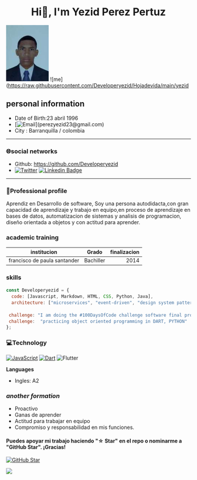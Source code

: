 

<!---
Developeryezid/Developeryezid is a ✨ special ✨ repository because its `README.md` (this file) appears on your GitHub profile.
You can click the Preview link to take a look at your changes.
--->
 <h1 align="center">Hi👋, I'm Yezid Perez Pertuz</h1>



![me](https://raw.githubusercontent.com/Developeryezid/Hojadevida/main/yezid%20foto%203x4.jpg)
![me](https://raw.githubusercontent.com/Developeryezid/Hojadevida/main/yezid

## **personal information**


+ Date of Birth:23 abril 1996
+ [![Email](https://img.shields.io/badge/perezyezid23@gmail.com-email_personal_(respuesta_rapida)-D14836?style=for-the-badge&logo=gmail&logoColor=white&labelColor=101010)](perezyezid23@gmail.com)
+ City : Barranquilla / colombia
-------------------------------------------------------
### **🌐social networks**

+  Github: https://github.com/Developeryezid
+  [![Twitter](https://img.shields.io/badge/Twitter-@YezidPerez1-1DA1F2?style=for-the-badge&logo=twitter&logoColor=white&labelColor=101010)](https://twitter.com/YezidPerez1)
[![Linkedin Badge](https://img.shields.io/badge/LinkedIn-0077B5?style=for-the-badge&logo=linkedin&logoColor=white)](https://https://www.linkedin.com/in/yezid-p%C3%A9rez-pertuz-99aba7234/) 
_____________________________________________________
### **💫Professional profile**

Aprendiz en Desarrollo de software, Soy una persona autodidacta,con gran capacidad de aprendizaje y trabajo en equipo,en proceso de aprendizaje en bases de datos, automatizacion de sistemas y analisis de programacion, diseño orientada a objetos y con actitud para aprender.


### **academic training**

| institucion                      |      Grado      |  finalizacion |
|--------------------------------- |:---------------:|--------------:|
| francisco de paula santander     |  Bachiller      | 2014 |






### **skills**

```javascript
const Developeryezid = {
  code: [Javascript, Markdown, HTML, CSS, Python, Java],
  architecture: ["microservices", "event-driven", "design system pattern"],
 
 challenge: "I am doing the #100DaysOfCode challenge software final project for a financial company"
 challenge:  "practicing object oriented programming in DART, PYTHON"
};
```
### **💻Technology** 
  [![JavaScript](https://img.shields.io/badge/JavaScript-F7DF1E?style=for-the-badge&logo=javascript&logoColor=white&labelColor=101010)]()
  [![Dart](https://img.shields.io/badge/dart-%230175C2.svg?style=for-the-badge&logo=dart&logoColor=white)]()
  ![Flutter](https://img.shields.io/badge/Flutter-%2302569B.svg?style=for-the-badge&logo=Flutter&logoColor=white)

 **Languages**

+ Ingles: A2

### ***another formation***

+ Proactivo
+ Ganas de aprender
+ Actitud para trabajar en equipo
+ Compromiso y responsabilidad en mis funciones.

#### Puedes apoyar mi trabajo haciendo "☆ Star" en el repo o nominarme a "GitHub Star". ¡Gracias!
[![GitHub Star](https://img.shields.io/badge/GitHub-Nominar_a_star-yellow?style=for-the-badge&logo=github&logoColor=white&labelColor=101010)](https://stars.github.com/nominate/)


[![](https://visitcount.itsvg.in/api?id=Developeryezid&icon=5&color=1)](https://visitcount.itsvg.in)

















